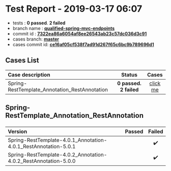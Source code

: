 # Test Report - 2019-03-17 06:07

- tests  : **0 passed**. **2 failed**
- branch name : **[qualified-spring-mvc-endpoints](https://github.com/apache/incubator-skywalking/tree/qualified-spring-mvc-endpoints)**
- commit id : **[7322ea86a6054af8ee26543ab23c57dc036d3c91](https://github.com/apache/incubator-skywalking/commit/7322ea86a6054af8ee26543ab23c57dc036d3c91)**
- cases branch: **[master](https://github.com/SkywalkingTest/skywalking-autotest-scenarios/tree/master)**
- cases commit id: **[ce16af05cf538f7ad91d267f65c6bc9b789696d1](https://github.com/SkywalkingTest/skywalking-autotest-scenarios/commit/ce16af05cf538f7ad91d267f65c6bc9b789696d1)**

## Cases List

| Case description | Status | Cases|
|:-----|:-----:|:-----:|
|Spring-RestTemplate_Annotation_RestAnnotation| **0 passed. 2 failed**| [click me](#spring-resttemplate_annotation_restannotation) |

## Spring-RestTemplate_Annotation_RestAnnotation

### 
|  Version     | Passed | Failed|
|:------------- |:-------:|:-----:|
| Spring-RestTemplate-4.0.1_Annotation-4.0.1_RestAnnotation-5.0.1  | |:heavy_check_mark:|
| Spring-RestTemplate-4.0.2_Annotation-4.0.2_RestAnnotation-5.0.0  | |:heavy_check_mark:|

